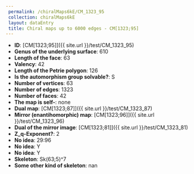 ```yaml
--- 
 permalink: /chiralMaps6kE/CM_1323_95 
 collection: chiralMaps6kE
 layout: dataEntry
 title: Chiral maps up to 6000 edges - CM[1323;95]
---
```


- **ID**: [CM[1323;95]]({{ site.url }}/test/CM_1323_95)
- **Genus of the underlying surface**: 610
- **Length of the face**: 63
- **Valency**: 42
- **Length of the Petrie polygon**: 126
- **Is the automorphism group solvable?**: S
- **Number of vertices**: 63
- **Number of edges**: 1323
- **Number of faces**: 42
- **The map is self-**: none
- **Dual map**: [CM[1323;87]]({{ site.url }}/test/CM_1323_87)
- **Mirror (enantihomorphic) map**: [CM[1323;96]]({{ site.url }}/test/CM_1323_96)
- **Dual of the mirror image**: [CM[1323;81]]({{ site.url }}/test/CM_1323_81)
- **Z_q-Exponent?**: 2
- **No idea**:  29:96
- **No idea**: Y
- **No idea**: Y
- **Skeleton**: Sk(63;5)^7
- **Some other kind of skeleton**: nan
